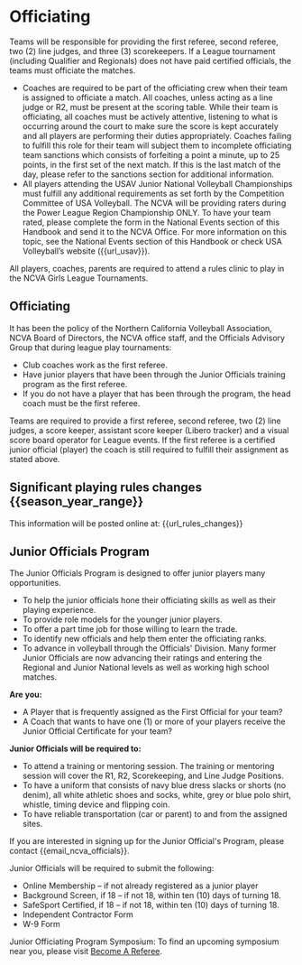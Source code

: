 # Officiating

Teams will be responsible for providing the first referee, second referee, two (2) line judges, and three (3) scorekeepers.   If a League tournament (including Qualifier and Regionals) does not have paid certified officials, the teams must officiate the matches. 

- Coaches are required to be part of the officiating crew when their team is assigned to officiate a match.  All coaches, unless acting as a line judge or R2, must be present at the scoring table.  While their team is officiating, all coaches must be actively attentive, listening to what is occurring around the court to make sure the score is kept accurately and all players are performing their duties appropriately.  Coaches failing to fulfill this role for their team will subject them to incomplete officiating team sanctions which consists of forfeiting a point a minute, up to 25 points, in the first set of the next match.  If this is the last match of the day, please refer to the sanctions section for additional information. 
- All players attending the USAV Junior National Volleyball Championships must fulfill any additional requirements as set forth by the Competition Committee of USA Volleyball.  The NCVA will be providing raters during the Power League Region Championship ONLY.  To have your team rated, please complete the form in the National Events section of this Handbook and send it to the NCVA Office.  For more information on this topic, see the National Events section of this Handbook or check USA Volleyball’s website ({{url_usav}}). 

All players, coaches, parents are required to attend a rules clinic to play in the NCVA Girls League Tournaments.

## Officiating 
It has been the policy of the Northern California Volleyball Association, NCVA Board of Directors, the NCVA office staff, and the Officials Advisory Group that during league play tournaments: 

- Club coaches work as the first referee.
- Have junior players that have been through the Junior Officials training program as the first referee. 
- If you do not have a player that has been through the program, the head coach must be the first referee.

Teams are required to provide a first referee, second referee, two (2) line judges, a score keeper, assistant score keeper (Libero tracker) and a visual score board operator for League events.  If the first referee is a certified junior official (player) the coach is still required to fulfill their assignment as stated above.

## Significant playing rules changes {{season_year_range}}
This information will be posted online at: {{url_rules_changes}}

## Junior Officials Program 
The Junior Officials Program is designed to offer junior players many opportunities.

- To help the junior officials hone their officiating skills as well as their playing experience.
- To provide role models for the younger junior players.
- To offer a part time job for those willing to learn the trade.
- To identify new officials and help them enter the officiating ranks.
- To advance in volleyball through the Officials' Division. Many former Junior Officials are now advancing their ratings and entering the Regional and Junior National levels as well as working high school matches. 

**Are you:**
- A Player that is frequently assigned as the First Official for your team?  
- A Coach that wants to have one (1) or more of your players receive the Junior Official Certificate for your team?  
  
**Junior Officials will be required to:**
- To attend a training or mentoring session. The training or mentoring session will cover the R1, R2, Scorekeeping, and Line Judge Positions. 
- To have a uniform that consists of navy blue dress slacks or shorts (no denim), all white athletic shoes and socks, white, grey or blue polo shirt, whistle, timing device and flipping coin. 
- To have reliable transportation (car or parent) to and from the assigned sites.

If you are interested in signing up for the Junior Official's Program, please contact {{email_ncva_officials}}.

Junior Officials will be required to submit the following: 
- Online Membership – if not already registered as a junior player 
- Background Screen, if 18 – if not 18, within ten (10) days of turning 18.  
- SafeSport Certified, if 18 – if not 18, within ten (10) days of turning 18. 
- Independent Contractor Form 
- W-9 Form 

Junior Officiating Program Symposium: To find an upcoming symposium near you, please visit [Become A Referee]({{url_become_a_referee}}).